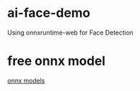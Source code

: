 # ai-face-demo
Using onnxruntime-web for Face Detection

# free onnx model
[onnx models](https://github.com/onnx/models/tree/main)